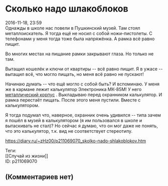 Сколько надо шлакоблоков
========================

  
2016-11-18, 23:59  
 Однажды в школе нас повели в Пушкинский музей. Там стоял металлоискатель. Я тогда ещё не носил с собой ножи-пистолеты. С телефонами у меня тогда тоже была напряжёнка. А рамка всё равно пищит.   
   
 Во многих местах на пищание рамки закрывают глаза. Но только не там.   
   
 Вытащил кошелёк и ключи от квартиры -- всё равно пищит. Я в ужасе -- вытащил всё, что могло пищать, но меня всё равно не пускают!   
   
 Начинаю думать -- что ещё могло с собой быть? И вспоминаю. У меня же в кармане лежит калькулятор Электроника МК-85М! У него  [металлический корпус](http://old.computerra.ru/vision/628684/)  . Выкладываю перед охранником калькулятор. И рамка перестаёт пищать. После этого меня пустили. Вместе с калькулятором.   
   
 Я тогда подумал что, наверное, охранник очень удивился -- типа зачем я пошёл в музей в калькулятором (я им пользовался в школе и вытаскивать не стал)? Но сейчас я думаю, что он мог даже не понять, что это калькулятор, т.к. вид не соответствует стереотипу.   
  
<https://diary.ru/~zHz00/p211069070_skolko-nado-shlakoblokov.htm>  
  
Теги:  
[[Случай из жизни]]  
ID: p211069070  


(Комментариев нет)
------------------